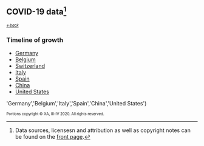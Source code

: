 ## COVID-19 data[^1]
<sub><sup>[*←back*][main]</sup></sub>

### Timeline of growth

- [Germany](tl-cases-rates-Germany.md)
- [Belgium](tl-cases-rates-Belgium.md)
- [Switzerland](tl-cases-rates-Switzerland.md)
- [Italy](tl-cases-rates-Italy.md)
- [Spain](tl-cases-rates-Spain.md)
- [China](tl-cases-rates-China.md)
- [United States](tl-cases-rates-United_States.md)

'Germany','Belgium','Italy','Spain','China','United States')

<sup><sub>Portions copyright © XA, III-IV 2020. All rights reserved.</sub></sup>

[^1]: Data sources, licensesn and attribution as well as copyright notes can be found on the [front page][main].

[main]: ./ "Data sources, licenses and attribution, copyright notes"
